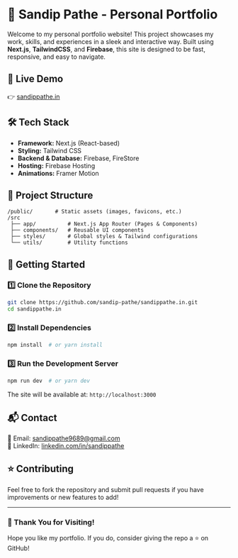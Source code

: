 # 🚀 Sandip Pathe - Personal Portfolio

Welcome to my personal portfolio website! This project showcases my work, skills, and experiences in a sleek and interactive way. Built using **Next.js**, **TailwindCSS**, and **Firebase**, this site is designed to be fast, responsive, and easy to navigate.

## 🔗 Live Demo
👉 [sandippathe.in](https://sandippathe.in)

## 🛠 Tech Stack
- **Framework:** Next.js (React-based)
- **Styling:** Tailwind CSS
- **Backend & Database:** Firebase, FireStore
- **Hosting:** Firebase Hosting
- **Animations:** Framer Motion

## 📂 Project Structure
```
/public/       # Static assets (images, favicons, etc.)
/src
 ├── app/          # Next.js App Router (Pages & Components)
 ├── components/   # Reusable UI components
 ├── styles/       # Global styles & Tailwind configurations
 └── utils/        # Utility functions
```

## 🚀 Getting Started
### 1️⃣ Clone the Repository
```sh
git clone https://github.com/sandip-pathe/sandippathe.in.git
cd sandippathe.in
```

### 2️⃣ Install Dependencies
```sh
npm install  # or yarn install
```

### 3️⃣ Run the Development Server
```sh
npm run dev  # or yarn dev
```
The site will be available at: `http://localhost:3000`


## 📬 Contact
📧 Email: [sandippathe9689@gmail.com](mailto:sandippathe9689@gmail.com)  
🔗 LinkedIn: [linkedin.com/in/sandippathe](https://linkedin.com/in/sandippathe)

## ⭐ Contributing
Feel free to fork the repository and submit pull requests if you have improvements or new features to add!

---

### 🎉 Thank You for Visiting!
Hope you like my portfolio. If you do, consider giving the repo a ⭐ on GitHub!

